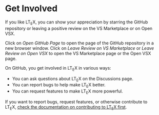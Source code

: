 # Get Involved

If you like LT<sub>E</sub>X, you can show your appreciation by starring the GitHub repository or leaving a positive review on the VS Marketplace or on Open VSX.

Click on *Open GitHub Page* to open the page of the GitHub repository in a new browser window. Click on *Leave Review on VS Marketplace* or *Leave Review on Open VSX* to open the VS Marketplace page or the Open VSX page.

On GitHub, you get involved in LT<sub>E</sub>X in various ways:

- You can ask questions about LT<sub>E</sub>X on the Discussions page.
- You can report bugs to help make LT<sub>E</sub>X better.
- You can request features to make LT<sub>E</sub>X more powerful.

If you want to report bugs, request features, or otherwise contribute to LT<sub>E</sub>X, [check the documentation on contributing to LT<sub>E</sub>X first](https://valentjn.github.io/vscode-ltex/docs/contributing-code-issues.html).
